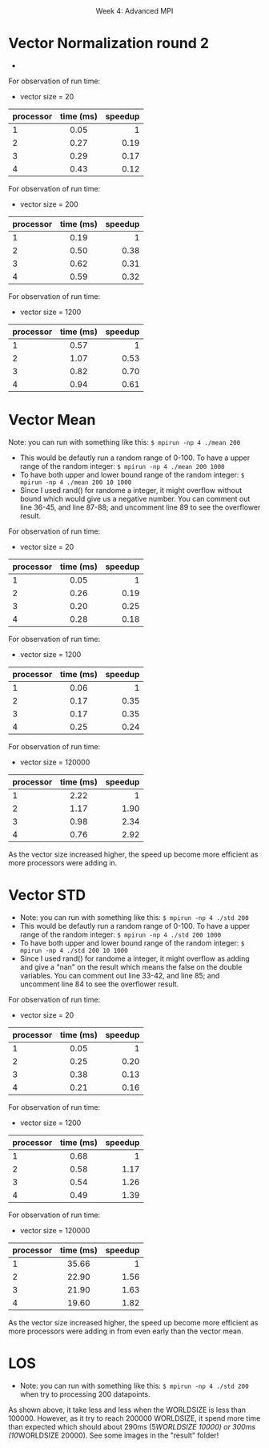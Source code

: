 
<center>Week 4: Advanced MPI</center>

# Vector Normalization round 2
* 
For observation of run time:
* vector size = 20

| processor |  time (ms)  | speedup  |
|----------|:------------:|------:|
| 1| 0.05 |  1 |
| 2| 0.27 |  0.19 | 
| 3 | 0.29 |  0.17 | 
| 4 | 0.43 |  0.12 | 

For observation of run time:
* vector size = 200

| processor |  time (ms)  | speedup  |
|----------|:------------:|------:|
| 1| 0.19 |  1 |
| 2| 0.50 |  0.38| 
| 3 | 0.62 |  0.31 | 
| 4 | 0.59 |  0.32 | 

For observation of run time:
* vector size = 1200

| processor |  time (ms)  | speedup  |
|----------|:------------:|------:|
| 1| 0.57 |  1 |
| 2| 1.07 |  0.53| 
| 3 | 0.82 |  0.70 | 
| 4 | 0.94 |  0.61 | 

# Vector Mean

Note: you can run with something like this:
 `$ mpirun -np 4 ./mean 200`
* This would be defautly run a random range of 0-100.
To have a upper range of the random integer:
 `$ mpirun -np 4 ./mean 200 1000`
* To have both upper and lower bound range of the random integer:
 `$ mpirun -np 4 ./mean 200 10 1000`
* Since I used rand() for randome a integer, it might overflow without bound which would give us a negative number. You can comment out line 36-45, and line 87-88; and uncomment line 89 to see the overflower result.

For observation of run time:
* vector size = 20

| processor |  time (ms)  | speedup  |
|----------|:------------:|------:|
| 1| 0.05 |  1 |
| 2| 0.26 |  0.19 | 
| 3 | 0.20 |  0.25 | 
| 4 | 0.28 |  0.18 | 

For observation of run time:
* vector size = 1200

| processor |  time (ms)  | speedup  |
|----------|:------------:|------:|
| 1| 0.06 |  1 |
| 2| 0.17 |  0.35| 
| 3 | 0.17 |  0.35 | 
| 4 | 0.25 |  0.24 | 

For observation of run time:
* vector size = 120000

| processor |  time (ms)  | speedup  |
|----------|:------------:|------:|
| 1| 2.22 |  1 |
| 2| 1.17 |  1.90 | 
| 3 | 0.98 |  2.34 | 
| 4 | 0.76 |  2.92 | 

As the vector size increased higher, the speed up become more efficient as more processors were adding in.

# Vector STD

* Note: you can run with something like this:
 `$ mpirun -np 4 ./std 200`
* This would be defautly run a random range of 0-100.
To have a upper range of the random integer:
 `$ mpirun -np 4 ./std 200 1000`
* To have both upper and lower bound range of the random integer:
 `$ mpirun -np 4 ./std 200 10 1000`
* Since I used rand() for randome a integer, it might overflow as adding and give a "nan" on the result which means the false on the double variables. You can comment out line 33-42, and line 85; and uncomment line 84 to see the overflower result.

For observation of run time:
* vector size = 20

| processor |  time (ms)  | speedup  |
|----------|:------------:|------:|
| 1| 0.05 |  1 |
| 2| 0.25 |  0.20 | 
| 3 | 0.38 |  0.13 | 
| 4 | 0.21 |  0.16 | 

For observation of run time:
* vector size = 1200

| processor |  time (ms)  | speedup  |
|----------|:------------:|------:|
| 1| 0.68 |  1 |
| 2| 0.58 |  1.17 | 
| 3 | 0.54 |  1.26 | 
| 4 | 0.49 |  1.39 | 

For observation of run time:
* vector size = 120000

| processor |  time (ms)  | speedup  |
|----------|:------------:|------:|
| 1| 35.66 |  1 |
| 2| 22.90 |  1.56 | 
| 3 | 21.90 |  1.63 | 
| 4 | 19.60 |  1.82 | 

As the vector size increased higher, the speed up become more efficient as more processors were adding in from even early than the vector mean.

# LOS

* Note: you can run with something like this:
 `$ mpirun -np 4 ./std 200` when try to processing 200 datapoints.

As shown above, it take less and less when the WORLDSIZE is less than 100000. However, as it try to reach 200000 WORLDSIZE, it spend more time than expected which should about 290ms (5*WORLDSIZE 10000) or 300ms (10*WORLDSIZE 20000). See some images in the "result" folder!